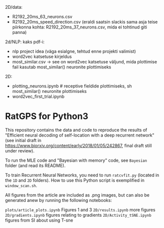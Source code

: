 2D/data:
- R2192_20ms_63_neurons.csv
- R2192_20ms_speed_direction.csv  (eraldi saatsin slackis sama asja teise piirkonna kohta: R2192_20ms_37_neurons.csv, mida ei tohtinud giti panna)


2d/NLP:
kaks pdf-i: 
- nlp project idea (väga esialgne, tehtud enne projekti valimist)
- word2vec katsetuse kirjeldus
- most_similar.csv  -> see on word2vec katsetuse väljund, mida plottimise fail kasutab most_similar() neuronite plottimiseks

2D:
- plotting_neurons.ipynb   # receptive fieldide plottimiseks, sh most_similar() neuronite plottimiseks
- word2vec_first_trial.ipynb


# RatGPS for Python3
This repository contains the data and code to reproduce the results of "Efficient neural decoding of self-location with a deep recurrent network" (see initial draft in https://www.biorxiv.org/content/early/2018/01/05/242867, final draft still under review).

To run the MLE code and "Bayesian with memory" code, see `Bayesian` folder (and read its README).

To train Recurrent Neural Networks, you need to run `ratcvfit.py` (located in the `1D` and `2D` folders). How to use this Python script is exemplified in `window_scan.sh`.

All figures from the article are included as .png images, but can also be generated anew by running the following notebooks:

``plots/article_plots.ipynb`` Figures 1 and 3
``2D/results.ipynb`` more figures
``2D/gradients.ipynb`` figures relating to gradients
``2D/Activity_tSNE.ipynb`` figures from SI about using T-sne


